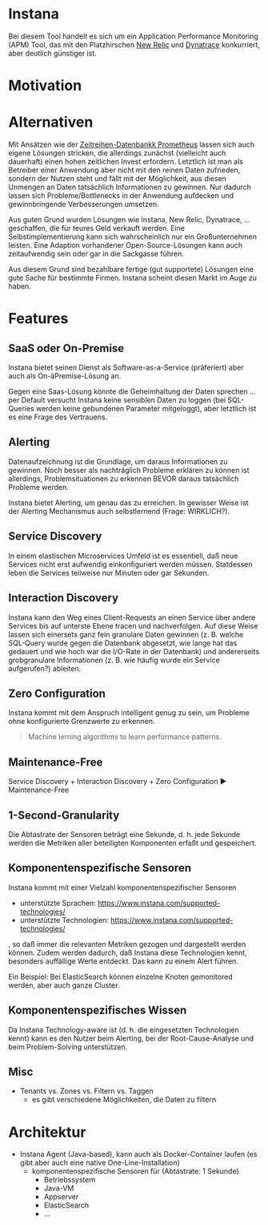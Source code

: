 # Instana
Bei diesem Tool handelt es sich um ein Application Performance Monitoring (APM) Tool, das mit den Platzhirschen [New Relic](https://newrelic.com/) und [Dynatrace](https://www.dynatrace.com) konkurriert, aber deutlich günstiger ist.

# Motivation

# Alternativen
Mit Ansätzen wie der [Zeitreihen-Datenbankk Prometheus](https://prometheus.io/) lassen sich auch eigene Lösungen stricken, die allerdings zunächst (vielleicht auch dauerhaft) einen hohen zeitlichen Invest erfordern. Letztlich ist man als Betreiber einer Anwendung aber nicht mit den reinen Daten zufrieden, sondern der Nutzen steht und fällt mit der Möglichkeit, aus diesen Unmengen an Daten tatsächlich Informationen zu gewinnen. Nur dadurch lassen sich Probleme/Bottlenecks in der Anwendung aufdecken und gewinnbringende Verbesserungen umsetzen.

Aus guten Grund wurden Lösungen wie Instana, New Relic, Dynatrace, ... geschaffen, die für teures Geld verkauft werden. Eine Selbstimplementierung kann sich wahrscheinlich nur ein Großunternehmen leisten. Eine Adaption vorhandener Open-Source-Lösungen kann auch zeitaufwendig sein oder gar in die Sackgasse führen.

Aus diesem Grund sind bezahlbare fertige (gut supportete) Lösungen eine gute Sache für bestimmte Firmen. Instana scheint diesen Markt im Auge zu haben. 

# Features

## SaaS oder On-Premise
Instana bietet seinen Dienst als Software-as-a-Service (präferiert) aber auch als On-äPremise-Lösung an. 

Gegen eine Saas-Lösung könnte die Geheimhaltung der Daten sprechen ... per Default versucht Instana keine sensiblen Daten zu loggen (bei SQL-Queries werden keine gebundenen Parameter mitgeloggt), aber letztlich ist es eine Frage des Vertrauens.

## Alerting
Datenaufzeichnung ist die Grundlage, um daraus Informationen zu gewinnen. Noch besser als nachträglich Probleme erklären zu können ist allerdings, Problemsituationen zu erkennen BEVOR daraus tatsächlich Probleme werden.

Instana bietet Alerting, um genau das zu erreichen. In gewisser Weise ist der Alerting Mechanismus auch selbstlernend (Frage: WIRKLICH?).

## Service Discovery
In einem elastischen Microservices Umfeld ist es essentiell, daß neue Services nicht erst aufwendig einkonfiguriert werden müssen. Statdessen leben die Services teilweise nur Minuten oder gar Sekunden.

## Interaction Discovery
Instana kann den Weg eines Client-Requests an einen Service über andere Services bis auf unterste Ebene tracen und nachverfolgen. Auf diese Weise lassen sich einersets ganz fein granulare Daten gewinnen (z. B. welche SQL-Query wurde gegen die Datenbank abgesetzt, wie lange hat das gedauert und wie hoch war die I/O-Rate in der Datenbank) und andererseits grobgranulare Informationen (z. B. wie häufig wurde ein Service aufgerufen?) ableiten. 

## Zero Configuration
Instana kommt mit dem Anspruch intelligent genug zu sein, um Probleme ohne konfigurierte Grenzwerte zu erkennen.

> Machine lerning algorithms to learn performance patterns.

## Maintenance-Free
Service Discovery + Interaction Discovery + Zero Configuration &#9658; Maintenance-Free

## 1-Second-Granularity
Die Abtastrate der Sensoren beträgt eine Sekunde, d. h. jede Sekunde werden die Metriken aller beteiligten Komponenten erfaßt und gespeichert.

## Komponentenspezifische Sensoren
Instana kommt mit einer Vielzahl komponentenspezifischer Sensoren

* unterstützte Sprachen: https://www.instana.com/supported-technologies/
* unterstützte Technologien: https://www.instana.com/supported-technologies/

, so daß immer die relevanten Metriken gezogen und dargestellt werden können. Zudem werden dadurch, daß Instana diese Technologien kennt, besonders auffällige Werte entdeckt. Das kann zu einem Alert führen.

Ein Beispiel:
Bei ElasticSearch können einzelne Knoten gemonitored werden, aber auch ganze Cluster. 

## Komponentenspezifisches Wissen
Da Instana Technology-aware ist (d. h. die eingesetzten Technologien kennt) kann es den Nutzer beim Alerting, bei der Root-Cause-Analyse und beim Problem-Solving unterstützen. 

## Misc
* Tenants vs. Zones vs. Filtern vs. Taggen
  * es gibt verschiedene Möglichkeiten, die Daten zu filtern

# Architektur
* Instana Agent (Java-based), kann auch als Docker-Container laufen (es gibt aber auch eine native One-Line-Installation)
  * komponentenspezifische Sensoren für (Abtastrate: 1 Sekunde)
    * Betriebssystem
    * Java-VM
    * Appserver
    * ElasticSearch
    * ...
